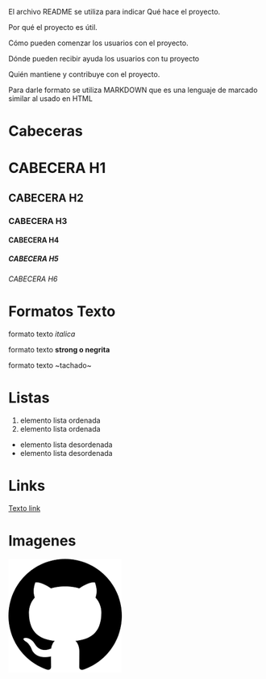 El archivo README se utiliza para indicar 
Qué hace el proyecto. 

Por qué el proyecto es útil. 

Cómo pueden comenzar los usuarios con el proyecto. 

Dónde pueden recibir ayuda los usuarios con tu proyecto 

Quién mantiene y contribuye con el proyecto.

Para darle formato se utiliza MARKDOWN que es una lenguaje de marcado similar al usado en HTML

# Cabeceras

# CABECERA H1 
## CABECERA H2 
### CABECERA H3 
#### CABECERA H4 
##### CABECERA H5 
###### CABECERA H6

# Formatos Texto
formato texto *italica*

formato texto **strong o negrita**

formato texto ~tachado~

# Listas
1. elemento lista ordenada
2. elemento lista ordenada

- elemento lista desordenada
- elemento lista desordenada

# Links 
[Texto link](https://www.google.com.mx)

# Imagenes
![Ejemplo Imagen](./git.png)

